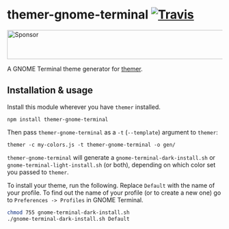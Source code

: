 # themer-gnome-terminal [![Travis](https://img.shields.io/travis/agarrharr/themer-gnome-terminal.svg)](https://travis-ci.org/agarrharr/themer-gnome-terminal)

<a href="https://app.codesponsor.io/link/3owRGftAkghuGdjHaa955zEJ/agarrharr/themer-gnome-terminal" rel="nofollow"><img src="https://app.codesponsor.io/embed/3owRGftAkghuGdjHaa955zEJ/agarrharr/themer-gnome-terminal.svg" style="width: 888px; height: 68px;" alt="Sponsor" /></a>

A GNOME Terminal theme generator for [themer](https://github.com/mjswensen/themer).

## Installation & usage

Install this module wherever you have `themer` installed.

    npm install themer-gnome-terminal

Then pass `themer-gnome-terminal` as a `-t` (`--template`) argument to `themer`:

    themer -c my-colors.js -t themer-gnome-terminal -o gen/

`themer-gnome-terminal` will generate a `gnome-terminal-dark-install.sh` or `gnome-terminal-light-install.sh` (or both), depending on which color set you passed to `themer`.

To install your theme, run the following. Replace `Default` with the name of your profile. To find out the name of your profile (or to create a new one) go to `Preferences -> Profiles` in GNOME Terminal.

```sh
chmod 755 gnome-terminal-dark-install.sh
./gnome-terminal-dark-install.sh Default
```
